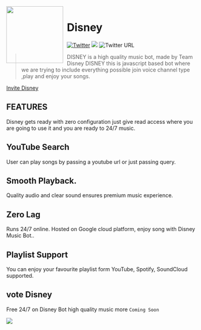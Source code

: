 <img width="150" height="150" align="left" style="float: left; margin: 0 10px 0 0;" img src="https://cdn.discordapp.com/attachments/848327368241971246/855459758081179678/20210610_063506.png">  

# Disney

<a href="https://twitter.com/intent/tweet?text=Wow:&url=https%3A%2F%2Fdiscord.gg%2FJZ3UbCXPMg"><img alt="Twitter" src="https://img.shields.io/twitter/url?color=green&label=Discord&logo=Discord&style=plastic&url=https%3A%2F%2Fdiscord.gg%2FJZ3UbCXPMg"></a>
![](https://img.shields.io/badge/Status-Online-green)
<img alt="Twitter URL" src="https://img.shields.io/twitter/url?color=yellow&label=JavaScript&logo=javascript&logoColor=yellow&style=plastic&url=https%3A%2F%2Fjavascript.com">

>  DISNEY  is a  high quality music bot, made by Team Disney DISNEY this is javascript based bot where we are trying to include everything possible join voice channel type  ,play and enjoy your songs.

[Invite Disney](https://discord.com/oauth2/authorize?client_id=826795830111109153&permissions=37080128&scope=bot)

## FEATURES
Disney gets ready with zero configuration just give read access where you are going to use it and you are ready to 24/7 music.

## YouTube Search
User can play songs by passing a youtube url or just passing query.

## Smooth Playback.
Quality audio and clear sound ensures premium music experience.
## Zero Lag
Runs 24/7 online. Hosted on Google cloud platform, enjoy song with Disney Music Bot..

## Playlist Support
You can enjoy your favourite playlist form YouTube, Spotify, SoundCloud supported.


## vote Disney 

Free 24/7 on Disney Bot high quality music more `Coming Soon`

<a href="https://discordbotlist.com/bots/826795830111109153"><img src="https://discordbotlist.com/api/v1/bots/826795830111109153/widget"></a>
